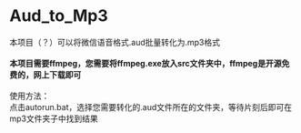 # Aud_to_Mp3
本项目（？）可以将微信语音格式.aud批量转化为.mp3格式<br><br>
**本项目需要ffmpeg，您需要将ffmpeg.exe放入src文件夹中，ffmpeg是开源免费的，网上下载即可**<br><br>
使用方法：<br>
 点击autorun.bat，选择您需要转化的.aud文件所在的文件夹，等待片刻后即可在mp3文件夹子中找到结果
 
